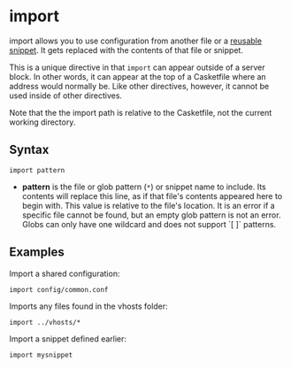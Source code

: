 # import

import allows you to use configuration from another file or a [reusable snippet](/casketfile#snippets). It gets replaced
with the contents of that file or snippet.

This is a unique directive in that `import` can appear outside of a server block. In other words, it can appear at the
top of a Casketfile where an address would normally be. Like other directives, however, it cannot be used inside of other
directives.

Note that the the import path is relative to the Casketfile, not the current working directory.

## Syntax

``` casketfile
import pattern
```

-   **pattern** is the file or glob pattern (`*`) or snippet name to include. Its contents will replace this line, as if
    that file's contents appeared here to begin with. This value is relative to the file's location. It is an error if a
    specific file cannot be found, but an empty glob pattern is not an error. Globs can only have one wildcard and does
    not support \`\[ \]\` patterns.

## Examples

Import a shared configuration:

``` casketfile
import config/common.conf
```

Imports any files found in the vhosts folder:

``` casketfile
import ../vhosts/*
```

Import a snippet defined earlier:

``` casketfile
import mysnippet
```
